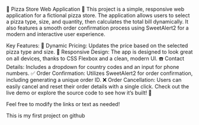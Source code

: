 🍕 Pizza Store Web Application 🍕
This project is a simple, responsive web application for a fictional pizza store. The application allows users to select a pizza type, size, and quantity, then calculates the total bill dynamically. It also features a smooth order confirmation process using SweetAlert2 for a modern and interactive user experience.

Key Features:
🛒 Dynamic Pricing: Updates the price based on the selected pizza type and size.
📱 Responsive Design: The app is designed to look great on all devices, thanks to CSS Flexbox and a clean, modern UI.
☎️ Contact Details: Includes a dropdown for country codes and an input for phone numbers.
✅ Order Confirmation: Utilizes SweetAlert2 for order confirmation, including generating a unique order ID.
❌ Order Cancellation: Users can easily cancel and reset their order details with a single click.
Check out the live demo or explore the source code to see how it’s built! 🎉

Feel free to modify the links or text as needed!


This is my first project on github
